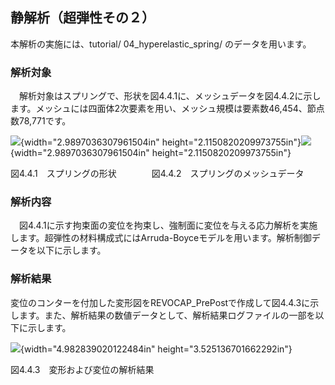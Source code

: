 ## 静解析（超弾性その２）

本解析の実施には、tutorial/ 04\_hyperelastic\_spring/
のデータを用います。

### 解析対象

　解析対象はスプリングで、形状を図4.4.1に、メッシュデータを図4.4.2に示します。メッシュには四面体2次要素を用い、メッシュ規模は要素数46,454、節点数78,771です。

![](media/image7.png){width="2.9897036307961504in"
height="2.1150820209973755in"}![](media/image8.png){width="2.9897036307961504in"
height="2.1150820209973755in"}

図4.4.1　スプリングの形状　　　　図4.4.2　スプリングのメッシュデータ

### 解析内容

　図4.4.1に示す拘束面の変位を拘束し、強制面に変位を与える応力解析を実施します。超弾性の材料構成式にはArruda-Boyceモデルを用います。解析制御データを以下に示します。

### 解析結果

変位のコンターを付加した変形図をREVOCAP\_PrePostで作成して図4.4.3に示します。また、解析結果の数値データとして、解析結果ログファイルの一部を以下に示します。

![](media/image9.png){width="4.982839020122484in"
height="3.525136701662292in"}

図4.4.3　変形および変位の解析結果
